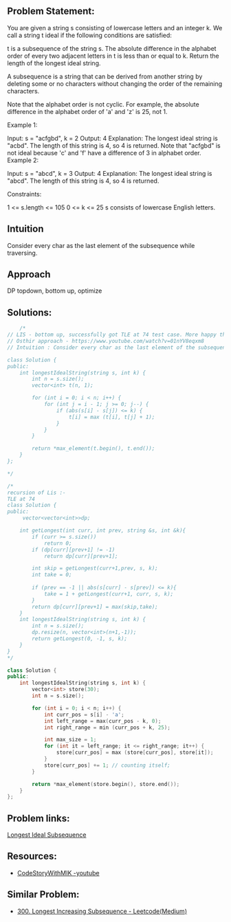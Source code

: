 ## Problem Statement:
You are given a string s consisting of lowercase letters and an integer k. We call a string t ideal if the following conditions are satisfied:

t is a subsequence of the string s.
The absolute difference in the alphabet order of every two adjacent letters in t is less than or equal to k.
Return the length of the longest ideal string.

A subsequence is a string that can be derived from another string by deleting some or no characters without changing the order of the remaining characters.

Note that the alphabet order is not cyclic. For example, the absolute difference in the alphabet order of 'a' and 'z' is 25, not 1.

 

Example 1:

Input: s = "acfgbd", k = 2
Output: 4
Explanation: The longest ideal string is "acbd". The length of this string is 4, so 4 is returned.
Note that "acfgbd" is not ideal because 'c' and 'f' have a difference of 3 in alphabet order.
Example 2:

Input: s = "abcd", k = 3
Output: 4
Explanation: The longest ideal string is "abcd". The length of this string is 4, so 4 is returned.
 

Constraints:

1 <= s.length <= 105
0 <= k <= 25
s consists of lowercase English letters.

## Intuition
 Consider every char as the last element of the subsequence while traversing.

## Approach
DP topdown, bottom up, optimize



## Solutions: 
```c++
    /* 
// LIS - bottom up, successfully got TLE at 74 test case. More happy than getting AC.
// Osthir approach - https://www.youtube.com/watch?v=01nYV8eqxm8
// Intuition : Consider every char as the last element of the subsequence while traversing.

class Solution {
public:
    int longestIdealString(string s, int k) {
        int n = s.size();
        vector<int> t(n, 1);

        for (int i = 0; i < n; i++) {
            for (int j = i - 1; j >= 0; j--) {
                if (abs(s[i] - s[j]) <= k) {
                    t[i] = max (t[i], t[j] + 1);
                }
            }
        }

        return *max_element(t.begin(), t.end());
    }
};

*/

/*
recursion of Lis :- 
TLE at 74
class Solution {
public:
     vector<vector<int>>dp;

    int getLongest(int curr, int prev, string &s, int &k){
        if (curr >= s.size())
            return 0;
        if (dp[curr][prev+1] != -1)
            return dp[curr][prev+1];

        int skip = getLongest(curr+1,prev, s, k);
        int take = 0;
        
        if (prev == -1 || abs(s[curr] - s[prev]) <= k){
            take = 1 + getLongest(curr+1, curr, s, k);
        }
        return dp[curr][prev+1] = max(skip,take);
    }
    int longestIdealString(string s, int k) {
        int n = s.size();
        dp.resize(n, vector<int>(n+1,-1));
        return getLongest(0, -1, s, k);
    }
}
*/

class Solution {
public:
    int longestIdealString(string s, int k) {
        vector<int> store(30);
        int n = s.size();

        for (int i = 0; i < n; i++) {
            int curr_pos = s[i] - 'a';
            int left_range = max(curr_pos - k, 0);
            int right_range = min (curr_pos + k, 25);

            int max_size = 1;
            for (int it = left_range; it <= right_range; it++) {
                store[curr_pos] = max (store[curr_pos], store[it]);
            }
            store[curr_pos] += 1; // counting itself;
        }

        return *max_element(store.begin(), store.end());
    }
};
```
## Problem links:
[Longest Ideal Subsequence](https://leetcode.com/problems/longest-ideal-subsequence/?envType=daily-question&envId=2024-04-25)
## Resources:
- [CodeStoryWithMIK -youtube](https://youtu.be/01nYV8eqxm8?si=YkpWMAYuaV5iVpfg)

## Similar Problem:
- [300. Longest Increasing Subsequence - Leetcode(Medium)](/Dp/Longest%20Increasing%20Subsequence-%20Leetcode%20(Medium))
